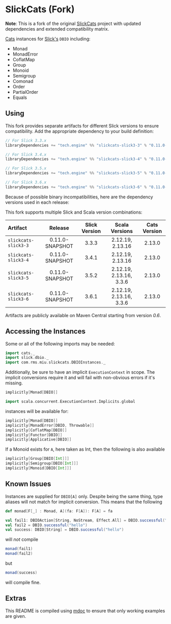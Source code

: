 SlickCats (Fork)
================

**Note**: This is a fork of the original [SlickCats](https://github.com/RMSone/slick-cats) project with updated dependencies and extended compatibility matrix.

[Cats](https://github.com/typelevel/cats) instances for [Slick's](http://slick.typesafe.com/) `DBIO` including:
* Monad
* MonadError
* CoflatMap
* Group
* Monoid
* Semigroup
* Comonad
* Order
* PartialOrder
* Equals

## Using

This fork provides separate artifacts for different Slick versions to ensure compatibility. Add the appropriate dependency to your build definition:

```scala
// For Slick 3.3.x
libraryDependencies += "tech.engine" %% "slickcats-slick3-3" % "0.11.0-SNAPSHOT" // Scala 2.12/2.13

// For Slick 3.4.x
libraryDependencies += "tech.engine" %% "slickcats-slick3-4" % "0.11.0-SNAPSHOT" // Scala 2.12/2.13

// For Slick 3.5.x
libraryDependencies += "tech.engine" %% "slickcats-slick3-5" % "0.11.0-SNAPSHOT" // Scala 2.12/2.13/3.3.x (LTS)

// For Slick 3.6.x
libraryDependencies += "tech.engine" %% "slickcats-slick3-6" % "0.11.0-SNAPSHOT" // Scala 2.12/2.13/3.3.x (LTS)
```

Because of possible binary incompatibilities, here are the dependency versions used in each release:

This fork supports multiple Slick and Scala version combinations:

| Artifact             | Release              | Slick Version |     Scala Versions      | Cats Version |
|:---------------------|:--------------------:|:-------------:|:-----------------------:|:------------:|
| `slickcats-slick3-3` | 0.11.0-SNAPSHOT      |     3.3.3     |    2.12.19, 2.13.16     |    2.13.0    |
| `slickcats-slick3-4` | 0.11.0-SNAPSHOT      |     3.4.1     |    2.12.19, 2.13.16     |    2.13.0    |
| `slickcats-slick3-5` | 0.11.0-SNAPSHOT      |     3.5.2     | 2.12.19, 2.13.16, 3.3.6 |    2.13.0    |
| `slickcats-slick3-6` | 0.11.0-SNAPSHOT      |     3.6.1     | 2.12.19, 2.13.16, 3.3.6 |    2.13.0    |

Artifacts are publicly available on Maven Central starting from version *0.6*.

## Accessing the Instances
Some or all of the following imports may be needed:
```scala mdoc:silent
import cats._
import slick.dbio._
import com.rms.miu.slickcats.DBIOInstances._
```
Additionally, be sure to have an implicit `ExecutionContext` in scope. The implicit conversions require it
and will fail with non-obvious errors if it's missing.
```scala mdoc:fail
implicitly[Monad[DBIO]]
```

```scala mdoc:silent
import scala.concurrent.ExecutionContext.Implicits.global
```

instances will be available for:
```scala mdoc:silent
implicitly[Monad[DBIO]]
implicitly[MonadError[DBIO, Throwable]]
implicitly[CoflatMap[DBIO]]
implicitly[Functor[DBIO]]
implicitly[Applicative[DBIO]]
```

If a Monoid exists for `A`, here taken as Int, then the following is also available
```scala mdoc:silent
implicitly[Group[DBIO[Int]]]
implicitly[Semigroup[DBIO[Int]]]
implicitly[Monoid[DBIO[Int]]]
```

## Known Issues
Instances are supplied for `DBIO[A]` only. Despite being the same thing,
type aliases will not match for implicit conversion. This means that the following

```scala mdoc
def monad[F[_] : Monad, A](fa: F[A]): F[A] = fa

val fail1: DBIOAction[String, NoStream, Effect.All] = DBIO.successful("hello")
val fail2 = DBIO.successful("hello")
val success: DBIO[String] = DBIO.successful("hello")
```
will _not_ compile
```scala mdoc:fail
monad(fail1)
monad(fail2)
```
but
```scala mdoc
monad(success)
```
will compile fine.

## Extras
This README is compiled using [mdoc](https://scalameta.org/mdoc/) to ensure that only working examples are given.
